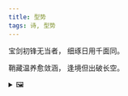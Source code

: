 ```yaml
---
title: 型势
tags: 诗, 型势
---
```


宝剑初锋无当者，
细琢日用千面同。

鞘藏温养愈敛涵，
逢境但出破长空。

<details><summary>🖼️</summary>

![](writings/images/2019-05-30-16-42-xing-shi.JPG)

</details>